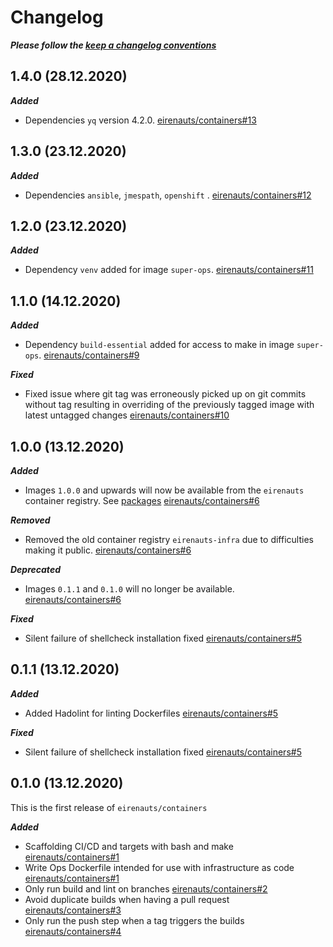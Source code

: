 # Changelog

**_Please follow the [keep a changelog conventions](https://keepachangelog.com/en/1.0.0/)_**

## 1.4.0 (28.12.2020)

**_Added_**

- Dependencies `yq` version 4.2.0. [eirenauts/containers#13]

[eirenauts/containers#13]: https://github.com/eirenauts/containers/pull/13

## 1.3.0 (23.12.2020)

**_Added_**

- Dependencies `ansible`, `jmespath`, `openshift` . [eirenauts/containers#12]

[eirenauts/containers#12]: https://github.com/eirenauts/containers/pull/12

## 1.2.0 (23.12.2020)

**_Added_**

- Dependency `venv` added for image `super-ops`. [eirenauts/containers#11]

[eirenauts/containers#11]: https://github.com/eirenauts/containers/pull/11

## 1.1.0 (14.12.2020)

**_Added_**

- Dependency `build-essential` added for access to make in image `super-ops`. [eirenauts/containers#9]

**_Fixed_**

- Fixed issue where git tag was erroneously picked up on git commits without tag resulting
  in overriding of the previously tagged image with latest untagged changes [eirenauts/containers#10]

[eirenauts/containers#9]: https://github.com/eirenauts/containers/pull/9
[eirenauts/containers#10]: https://github.com/eirenauts/containers/pull/10

## 1.0.0 (13.12.2020)

**_Added_**

- Images `1.0.0` and upwards will now be available from the `eirenauts` container
  registry. See [packages](https://github.com/orgs/eirenauts/packages/container/package/super-ops) [eirenauts/containers#6]

**_Removed_**

- Removed the old container registry `eirenauts-infra` due to difficulties making it
  public. [eirenauts/containers#6]

**_Deprecated_**

- Images `0.1.1` and `0.1.0` will no longer be available. [eirenauts/containers#6]

[eirenauts/containers#6]: https://github.com/eirenauts/containers/pull/6

**_Fixed_**

- Silent failure of shellcheck installation fixed [eirenauts/containers#5]

## 0.1.1 (13.12.2020)

**_Added_**

- Added Hadolint for linting Dockerfiles [eirenauts/containers#5]

[eirenauts/containers#5]: https://github.com/eirenauts/containers/pull/5

**_Fixed_**

- Silent failure of shellcheck installation fixed [eirenauts/containers#5]

[eirenauts/containers#5]: https://github.com/eirenauts/containers/pull/5

## 0.1.0 (13.12.2020)

This is the first release of `eirenauts/containers`

**_Added_**

- Scaffolding CI/CD and targets with bash and make [eirenauts/containers#1]
- Write Ops Dockerfile intended for use with infrastructure as code [eirenauts/containers#1]
- Only run build and lint on branches [eirenauts/containers#2]
- Avoid duplicate builds when having a pull request [eirenauts/containers#3]
- Only run the push step when a tag triggers the builds [eirenauts/containers#4]

[eirenauts/containers#1]: https://github.com/eirenauts/containers/pull/1
[eirenauts/containers#2]: https://github.com/eirenauts/containers/pull/2
[eirenauts/containers#3]: https://github.com/eirenauts/containers/pull/3
[eirenauts/containers#4]: https://github.com/eirenauts/containers/pull/4
